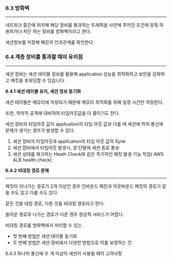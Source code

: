 ### 6.3 방화벽

---

네트워크 중간에 위치해 해당 장비를 통과하는 트래픽을 사전에 주어진 조건에 맞춰 허용하거나 차단 하는 장비를 방화벽이라고 한다.

세션정보를 저장해 패킷의 인과관계를 확인한다.

### 6.4 계층 장비를 통과할 때의 유의점

---

세션 장비는 세션 테이블 정보를 활용해 application 성능을 최적화하고 보안을 강화하고 패킷을 포워딩할 수 있습니다.

**6.4.1 세션 테이블 유지, 세션 정보 동기화**

세션 테이블은 메모리에 저장되기 때문에 메모리 최적화를 위해 일정 시간만 저장된다.

또한, 악의적 공격에 대비하여 타임아웃값을 더 줄이기도 한다.

세션 장비의 타임아웃 값이 application의 타임 아웃 값과 다를 때 세션에 막혀 통신에 문제가 생기는 경우가 발생할 수 있다.

1. 세션 장비의 타임아웃과 application의 타임 아웃 값의 Synk
2. 세션 장비에서 타임아웃 발생시, 양 단말에 세션 종료 통보
3. 세션 상태를 체크하는 Heath Check와 같은 주기적인 패킷 발생 기능 작업( AWS ALB health check)

**6.4.2 비대칭 경로 문제**

---

패킷이 지나가는 경로가 2개 이상인 경우 인바운드 패킷과 아웃바운드 패킷의 경로가 같을 수도 있고 다를 수도 있다.

같은 것을 대칭 경로, 다른 것을 비대칭 경로라고 한다.

들어온 경로와 나가는 경로가 다른 경우 정상적 서비스가 어렵다.

비대칭 경로를 방화벽에서 처리할 수 있는 

- 첫 번째 방법은 세션 테이블 동기화
- 두 번째 방법은 세션 장비에서 다양한 방법으로 이를 보정하는 것

6.4.3 하나의 통신에 두 개 이상의 세션이 사용될 때의 고려사항
